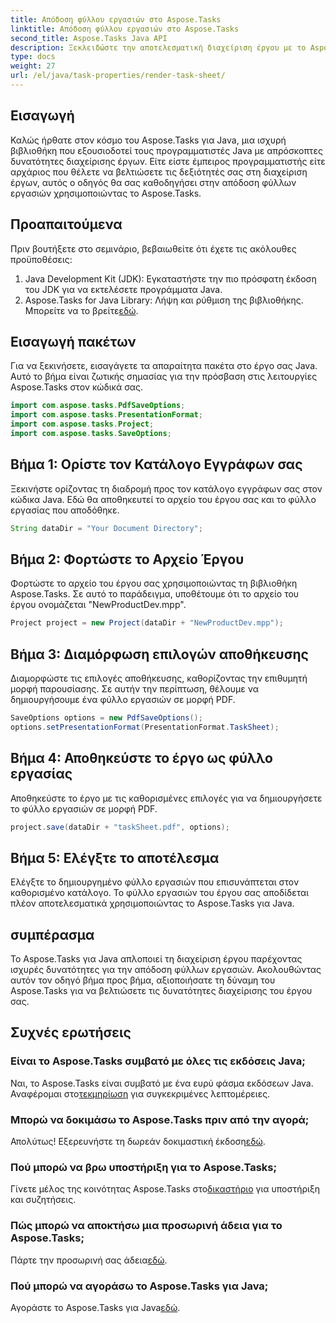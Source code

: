 ```yaml
---
title: Απόδοση φύλλου εργασιών στο Aspose.Tasks
linktitle: Απόδοση φύλλου εργασιών στο Aspose.Tasks
second_title: Aspose.Tasks Java API
description: Ξεκλειδώστε την αποτελεσματική διαχείριση έργου με το Aspose.Tasks για Java. Αποδώστε τα φύλλα εργασιών απρόσκοπτα. Εξερευνήστε τον αναλυτικό οδηγό τώρα!
type: docs
weight: 27
url: /el/java/task-properties/render-task-sheet/
---
```

## Εισαγωγή
Καλώς ήρθατε στον κόσμο του Aspose.Tasks για Java, μια ισχυρή βιβλιοθήκη που εξουσιοδοτεί τους προγραμματιστές Java με απρόσκοπτες δυνατότητες διαχείρισης έργων. Είτε είστε έμπειρος προγραμματιστής είτε αρχάριος που θέλετε να βελτιώσετε τις δεξιότητές σας στη διαχείριση έργων, αυτός ο οδηγός θα σας καθοδηγήσει στην απόδοση φύλλων εργασιών χρησιμοποιώντας το Aspose.Tasks.
## Προαπαιτούμενα
Πριν βουτήξετε στο σεμινάριο, βεβαιωθείτε ότι έχετε τις ακόλουθες προϋποθέσεις:
1. Java Development Kit (JDK): Εγκαταστήστε την πιο πρόσφατη έκδοση του JDK για να εκτελέσετε προγράμματα Java.
2.  Aspose.Tasks for Java Library: Λήψη και ρύθμιση της βιβλιοθήκης. Μπορείτε να το βρείτε[εδώ](https://releases.aspose.com/tasks/java/).
## Εισαγωγή πακέτων
Για να ξεκινήσετε, εισαγάγετε τα απαραίτητα πακέτα στο έργο σας Java. Αυτό το βήμα είναι ζωτικής σημασίας για την πρόσβαση στις λειτουργίες Aspose.Tasks στον κώδικά σας.
```java
import com.aspose.tasks.PdfSaveOptions;
import com.aspose.tasks.PresentationFormat;
import com.aspose.tasks.Project;
import com.aspose.tasks.SaveOptions;
```
## Βήμα 1: Ορίστε τον Κατάλογο Εγγράφων σας
Ξεκινήστε ορίζοντας τη διαδρομή προς τον κατάλογο εγγράφων σας στον κώδικα Java. Εδώ θα αποθηκευτεί το αρχείο του έργου σας και το φύλλο εργασίας που αποδόθηκε.
```java
String dataDir = "Your Document Directory";
```
## Βήμα 2: Φορτώστε το Αρχείο Έργου
Φορτώστε το αρχείο του έργου σας χρησιμοποιώντας τη βιβλιοθήκη Aspose.Tasks. Σε αυτό το παράδειγμα, υποθέτουμε ότι το αρχείο του έργου ονομάζεται "NewProductDev.mpp".
```java
Project project = new Project(dataDir + "NewProductDev.mpp");
```
## Βήμα 3: Διαμόρφωση επιλογών αποθήκευσης
Διαμορφώστε τις επιλογές αποθήκευσης, καθορίζοντας την επιθυμητή μορφή παρουσίασης. Σε αυτήν την περίπτωση, θέλουμε να δημιουργήσουμε ένα φύλλο εργασιών σε μορφή PDF.
```java
SaveOptions options = new PdfSaveOptions();
options.setPresentationFormat(PresentationFormat.TaskSheet);
```
## Βήμα 4: Αποθηκεύστε το έργο ως φύλλο εργασίας
Αποθηκεύστε το έργο με τις καθορισμένες επιλογές για να δημιουργήσετε το φύλλο εργασιών σε μορφή PDF.
```java
project.save(dataDir + "taskSheet.pdf", options);
```
## Βήμα 5: Ελέγξτε το αποτέλεσμα
Ελέγξτε το δημιουργημένο φύλλο εργασιών που επισυνάπτεται στον καθορισμένο κατάλογο. Το φύλλο εργασιών του έργου σας αποδίδεται πλέον αποτελεσματικά χρησιμοποιώντας το Aspose.Tasks για Java.
## συμπέρασμα
Το Aspose.Tasks για Java απλοποιεί τη διαχείριση έργου παρέχοντας ισχυρές δυνατότητες για την απόδοση φύλλων εργασιών. Ακολουθώντας αυτόν τον οδηγό βήμα προς βήμα, αξιοποιήσατε τη δύναμη του Aspose.Tasks για να βελτιώσετε τις δυνατότητες διαχείρισης του έργου σας.

## Συχνές ερωτήσεις
### Είναι το Aspose.Tasks συμβατό με όλες τις εκδόσεις Java;
 Ναι, το Aspose.Tasks είναι συμβατό με ένα ευρύ φάσμα εκδόσεων Java. Αναφέρομαι στο[τεκμηρίωση](https://reference.aspose.com/tasks/java/) για συγκεκριμένες λεπτομέρειες.
### Μπορώ να δοκιμάσω το Aspose.Tasks πριν από την αγορά;
 Απολύτως! Εξερευνήστε τη δωρεάν δοκιμαστική έκδοση[εδώ](https://releases.aspose.com/).
### Πού μπορώ να βρω υποστήριξη για το Aspose.Tasks;
 Γίνετε μέλος της κοινότητας Aspose.Tasks στο[δικαστήριο](https://forum.aspose.com/c/tasks/15) για υποστήριξη και συζητήσεις.
### Πώς μπορώ να αποκτήσω μια προσωρινή άδεια για το Aspose.Tasks;
 Πάρτε την προσωρινή σας άδεια[εδώ](https://purchase.aspose.com/temporary-license/).
### Πού μπορώ να αγοράσω το Aspose.Tasks για Java;
 Αγοράστε το Aspose.Tasks για Java[εδώ](https://purchase.aspose.com/buy).